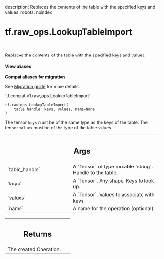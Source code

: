 description: Replaces the contents of the table with the specified keys and values.
robots: noindex

# tf.raw_ops.LookupTableImport

<!-- Insert buttons and diff -->

<table class="tfo-notebook-buttons tfo-api nocontent" align="left">

</table>



Replaces the contents of the table with the specified keys and values.

<section class="expandable">
  <h4 class="showalways">View aliases</h4>
  <p>
<b>Compat aliases for migration</b>
<p>See
<a href="https://www.tensorflow.org/guide/migrate">Migration guide</a> for
more details.</p>
<p>`tf.compat.v1.raw_ops.LookupTableImport`</p>
</p>
</section>

<pre class="devsite-click-to-copy prettyprint lang-py tfo-signature-link">
<code>tf.raw_ops.LookupTableImport(
    table_handle, keys, values, name=None
)
</code></pre>



<!-- Placeholder for "Used in" -->

The tensor `keys` must be of the same type as the keys of the table.
The tensor `values` must be of the type of the table values.

<!-- Tabular view -->
 <table class="responsive fixed orange">
<colgroup><col width="214px"><col></colgroup>
<tr><th colspan="2"><h2 class="add-link">Args</h2></th></tr>

<tr>
<td>
`table_handle`
</td>
<td>
A `Tensor` of type mutable `string`. Handle to the table.
</td>
</tr><tr>
<td>
`keys`
</td>
<td>
A `Tensor`. Any shape.  Keys to look up.
</td>
</tr><tr>
<td>
`values`
</td>
<td>
A `Tensor`. Values to associate with keys.
</td>
</tr><tr>
<td>
`name`
</td>
<td>
A name for the operation (optional).
</td>
</tr>
</table>



<!-- Tabular view -->
 <table class="responsive fixed orange">
<colgroup><col width="214px"><col></colgroup>
<tr><th colspan="2"><h2 class="add-link">Returns</h2></th></tr>
<tr class="alt">
<td colspan="2">
The created Operation.
</td>
</tr>

</table>

